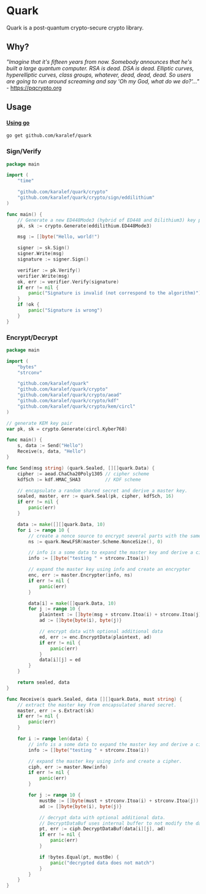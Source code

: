 # Quark

Quark is a post-quantum crypto-secure crypto library.

## Why?

*"Imagine that it's fifteen years from now. Somebody announces that he's built a large quantum computer. RSA is dead. DSA is dead. Elliptic curves, hyperelliptic curves, class groups, whatever, dead, dead, dead. So users are going to run around screaming and say 'Oh my God, what do we do?'..."* - https://pqcrypto.org

## Usage

#### [Using go](https://pkg.go.dev/cmd/go#hdr-Compile_and_install_packages_and_dependencies)
```sh
go get github.com/karalef/quark
```

### Sign/Verify
```go
package main

import (
    "time"

    "github.com/karalef/quark/crypto"
    "github.com/karalef/quark/crypto/sign/eddilithium"
)

func main() {
    // Generate a new ED448Mode3 (hybrid of ED448 and Dilithium3) key pair.
    pk, sk := crypto.Generate(eddilithium.ED448Mode3)

    msg := []byte("Hello, world!")

    signer := sk.Sign()
    signer.Write(msg)
    signature := signer.Sign()

    verifier := pk.Verify()
    verifier.Write(msg)
    ok, err := verifier.Verify(signature)
    if err != nil {
        panic("Signature is invalid (not correspond to the algorithm)")
    }
    if !ok {
        panic("Signature is wrong")
    }
}
```

### Encrypt/Decrypt
```go
package main

import (
	"bytes"
	"strconv"

	"github.com/karalef/quark"
	"github.com/karalef/quark/crypto"
	"github.com/karalef/quark/crypto/aead"
	"github.com/karalef/quark/crypto/kdf"
	"github.com/karalef/quark/crypto/kem/circl"
)

// generate KEM key pair
var pk, sk = crypto.Generate(circl.Kyber768)

func main() {
	s, data := Send("Hello")
	Receive(s, data, "Hello")
}

func Send(msg string) (quark.Sealed, [][]quark.Data) {
	cipher := aead.ChaCha20Poly1305 // cipher scheme
	kdfSch := kdf.HMAC_SHA3         // KDF scheme

	// encapsulate a random shared secret and derive a master key.
	sealed, master, err := quark.Seal(pk, cipher, kdfSch, 16)
	if err != nil {
		panic(err)
	}

	data := make([][]quark.Data, 10)
	for i := range 10 {
		// create a nonce source to encrypt several parts with the same key.
		ns := quark.NewLFSR(master.Scheme.NonceSize(), 0)

		// info is a some data to expand the master key and derive a cipher key.
		info := []byte("testing " + strconv.Itoa(i))

		// expand the master key using info and create an encrypter
		enc, err := master.Encrypter(info, ns)
		if err != nil {
			panic(err)
		}

		data[i] = make([]quark.Data, 10)
		for j := range 10 {
			plaintext := []byte(msg + strconv.Itoa(i) + strconv.Itoa(j))
			ad := []byte{byte(i), byte(j)}

			// encrypt data with optional additional data
			ed, err := enc.EncryptData(plaintext, ad)
			if err != nil {
				panic(err)
			}
			data[i][j] = ed
		}
	}

	return sealed, data
}

func Receive(s quark.Sealed, data [][]quark.Data, must string) {
	// extract the master key from encapsulated shared secret.
	master, err := s.Extract(sk)
	if err != nil {
		panic(err)
	}

	for i := range len(data) {
		// info is a some data to expand the master key and derive a cipher key.
		info := []byte("testing " + strconv.Itoa(i))

		// expand the master key using info and create a cipher.
		ciph, err := master.New(info)
		if err != nil {
			panic(err)
		}

		for j := range 10 {
			mustBe := []byte(must + strconv.Itoa(i) + strconv.Itoa(j))
			ad := []byte{byte(i), byte(j)}

			// decrypt data with optional additional data.
			// DecryptDataBuf uses internal buffer to not modify the data.
			pt, err := ciph.DecryptDataBuf(data[i][j], ad)
			if err != nil {
				panic(err)
			}

			if !bytes.Equal(pt, mustBe) {
				panic("decrypted data does not match")
			}
		}
	}
}
```

